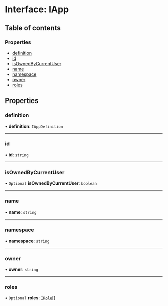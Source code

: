 # Interface: IApp

## Table of contents

### Properties

- [definition](IApp.md#definition)
- [id](IApp.md#id)
- [isOwnedByCurrentUser](IApp.md#isownedbycurrentuser)
- [name](IApp.md#name)
- [namespace](IApp.md#namespace)
- [owner](IApp.md#owner)
- [roles](IApp.md#roles)

## Properties

### definition

• **definition**: `IAppDefinition`

___

### id

• **id**: `string`

___

### isOwnedByCurrentUser

• `Optional` **isOwnedByCurrentUser**: `boolean`

___

### name

• **name**: `string`

___

### namespace

• **namespace**: `string`

___

### owner

• **owner**: `string`

___

### roles

• `Optional` **roles**: [`IRole`](IRole.md)[]
